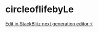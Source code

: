 # circleoflifebyLe

[Edit in StackBlitz next generation editor ⚡️](https://stackblitz.com/~/github.com/leeakpareva/circleoflifebyLe)